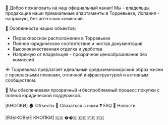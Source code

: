 👋 Добро пожаловать на наш официальный канал! Мы - владельцы, продающие наши премиальные апартаменты в Торревьехе, Испания - напрямую, без агентских комиссий.

🔑 Особенности наших объектов:
- Первоклассное расположение в Торревьехе
- Полное юридическое соответствие и чистая документация
- Высококачественная отделка и удобства
- Напрямую от владельцев - прозрачное ценообразование без комиссий

☀️ Торревьеха предлагает идеальный средиземноморский образ жизни с прекрасными пляжами, отличной инфраструктурой и активным сообществом.

💼 Мы обеспечиваем прозрачный и беспроблемный процесс покупки с полной юридической поддержкой.

[КНОПКИ]
🏠 Объекты
📝 Связаться с нами
❓ FAQ
📰 Новости

[ЯЗЫКОВЫЕ КНОПКИ]
🇬🇧 ��🇸 🇩🇪 🇫🇷 🇷🇺 